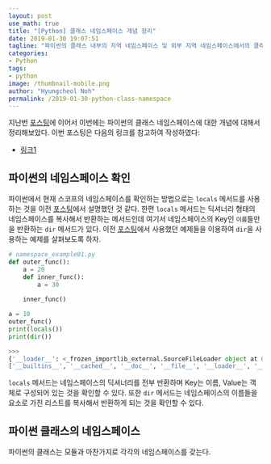 ```yaml
---
layout: post
use_math: true
title: "[Python] 클래스 네임스페이스 개념 정리"
date: 2019-01-30 19:07:51
tagline: "파이썬의 클래스 내부의 지역 네임스페이스 및 외부 지역 네임스페이스에서의 클래스 이름에 대한 개념 정리"
categories:
- Python
tags:
- python
image: /thumbnail-mobile.png
author: "Hyungcheol Noh"
permalink: /2019-01-30-python-class-namespace
---
```


지난번 [포스팅](https://hcnoh.github.io/2019-01-30-python-namespace)에 이어서 이번에는 파이썬의 클래스 네임스페이스에 대한 개념에 대해서 정리해보았다. 이번 포스팅은 다음의 링크를 참고하여 작성하였다:
- [링크1](https://wikidocs.net/1743)

## 파이썬의 네임스페이스 확인
파이썬에서 현재 스코프의 네임스페이스를 확인하는 방법으로는 `locals` 메서드를 사용하는 것을 이전 [포스팅](https://hcnoh.github.io/2019-01-30-python-namespace)에서 설명했던 것 같다. 한편 `locals` 메서드는 딕셔너리 형태의 네임스페이스를 복사해서 반환하는 메서드인데 여기서 네임스페이스의 Key인 `이름`들만을 반환하는 `dir` 메서드가 있다. 이전 [포스팅](https://hcnoh.github.io/2019-01-30-python-namespace)에서 사용했던 예제들을 이용하여 `dir`을 사용하는 예제를 살펴보도록 하자.

```python
# namespace_example01.py
def outer_func():
    a = 20
    def inner_func():
        a = 30
    
    inner_func()

a = 10
outer_func()
print(locals())
print(dir())

>>>
{'__loader__': <_frozen_importlib_external.SourceFileLoader object at 0x7fa44f28bc18>, '__spec__': None, 'outer_func': <function outer_func at 0x7fa44f2c2f28>, '__name__': '__main__', '__package__': None, '__file__': 'namespace_example01.py', '__cached__': None, '__builtins__': <module 'builtins' (built-in)>, 'a': 10, '__doc__': None}                 
['__builtins__', '__cached__', '__doc__', '__file__', '__loader__', '__name__', '__package__', '__spec__', 'a', 'outer_func']
```

`locals` 메서드는 네임스페이스의 딕셔너리를 전부 반환하며 Key는 이름, Value는 객체로 구성되어 있는 것을 확인할 수 있다. 또한 `dir` 메서드는 네임스페이스의 이름들을 요소로 가진 리스트를 복사해서 반환하게 되는 것을 확인할 수 있다.

## 파이썬 클래스의 네임스페이스
파이썬의 클래스는 모듈과 마찬가지로 각각의 네임스페이스를 갖는다. 
